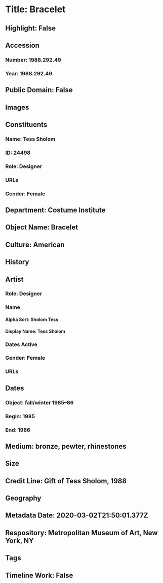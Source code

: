 # Title: Bracelet
## Highlight: False
## Accession
### Number: 1988.292.49
### Year: 1988.292.49
## Public Domain: False
## Images
## Constituents
### Name: Tess Sholom
### ID: 24498
### Role: Designer
### URLs
### Gender: Female
## Department: Costume Institute
## Object Name: Bracelet
## Culture: American
## History
## Artist
### Role: Designer
### Name
#### Alpha Sort: Sholom Tess
#### Display Name: Tess Sholom
### Dates Active
### Gender: Female
### URLs
## Dates
### Object: fall/winter 1985–86
### Begin: 1985
### End: 1986
## Medium: bronze, pewter, rhinestones
## Size
## Credit Line: Gift of Tess Sholom, 1988
## Geography
## Metadata Date: 2020-03-02T21:50:01.377Z
## Respository: Metropolitan Museum of Art, New York, NY
## Tags
## Timeline Work: False
